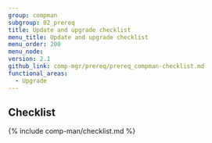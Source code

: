 ```yaml
---
group: compman
subgroup: 02_prereq
title: Update and upgrade checklist
menu_title: Update and upgrade checklist
menu_order: 200
menu_node:
version: 2.1
github_link: comp-mgr/prereq/prereq_compman-checklist.md
functional_areas:
  - Upgrade
---
```


## Checklist
{% include comp-man/checklist.md %}
